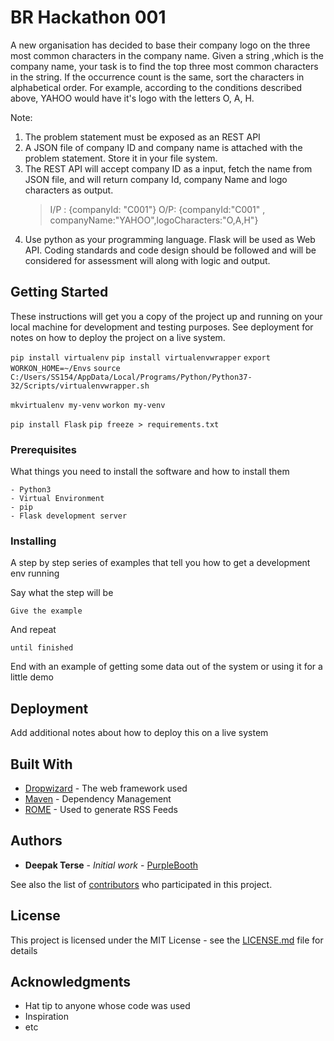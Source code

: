 # BR Hackathon 001

A new organisation has decided to base their company logo on the three most common characters in the company name. Given a string ,which is the company name, your task is to find the top three most common characters in the string. If the occurrence count is the same, sort the characters in alphabetical order.
    For example, according to the conditions described above,
    YAHOO would have it's logo with the letters O, A, H.
    
Note:
1. The problem statement must be exposed as an REST API
2. A JSON file of company ID and company name is attached with the problem statement. Store it in your file system.
3. The REST API will accept company ID as a input, fetch the name from JSON file, and will return company Id, company Name and logo characters as output.
    > I/P : {companyId: "C001"}
    > O/P: {companyId:"C001" , companyName:"YAHOO",logoCharacters:"O,A,H"}
4. Use python as your programming language. Flask will be used as Web API. Coding standards and code design should be followed and will be considered for assessment will along with logic and output.

## Getting Started

These instructions will get you a copy of the project up and running on your local machine for development and testing purposes. See deployment for notes on how to deploy the project on a live system.

```pip install virtualenv```
```pip install virtualenvwrapper```
```export WORKON_HOME=~/Envs```
```source C:/Users/SS154/AppData/Local/Programs/Python/Python37-32/Scripts/virtualenvwrapper.sh```

```mkvirtualenv my-venv```
```workon my-venv```

```pip install Flask```
```pip freeze > requirements.txt```



### Prerequisites

What things you need to install the software and how to install them

```
- Python3
- Virtual Environment
- pip
- Flask development server
```

### Installing

A step by step series of examples that tell you how to get a development env running

Say what the step will be

```
Give the example
```

And repeat

```
until finished
```

End with an example of getting some data out of the system or using it for a little demo

## Deployment

Add additional notes about how to deploy this on a live system

## Built With

* [Dropwizard](http://www.dropwizard.io/1.0.2/docs/) - The web framework used
* [Maven](https://maven.apache.org/) - Dependency Management
* [ROME](https://rometools.github.io/rome/) - Used to generate RSS Feeds

## Authors

* **Deepak Terse** - *Initial work* - [PurpleBooth](https://github.com/PurpleBooth)

See also the list of [contributors](https://github.com/your/project/contributors) who participated in this project.

## License

This project is licensed under the MIT License - see the [LICENSE.md](LICENSE.md) file for details

## Acknowledgments

* Hat tip to anyone whose code was used
* Inspiration
* etc
